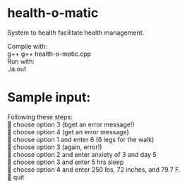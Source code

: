 # health-o-matic
System to health facilitate health management.<br />

Compile with:<br />
g++  g++ health-o-matic.cpp<br />
Run with:<br />
./a.out<br />

# Sample input:
Following these steps:<br />
 choose option 3 (bget an error message!)<br />
 choose option 4 (get an error message)<br />
 choose option 1 and enter 6 (6 legs for the walk)<br />
 choose option 3 (again, error!)<br />
 choose option 2 and enter anxiety of 3 and day 5<br />
 choose option 3 and enter 5 hrs sleep<br />
 choose option 4 and enter 250 lbs, 72 inches, and 79.7 F.<br />
 quit<br />
